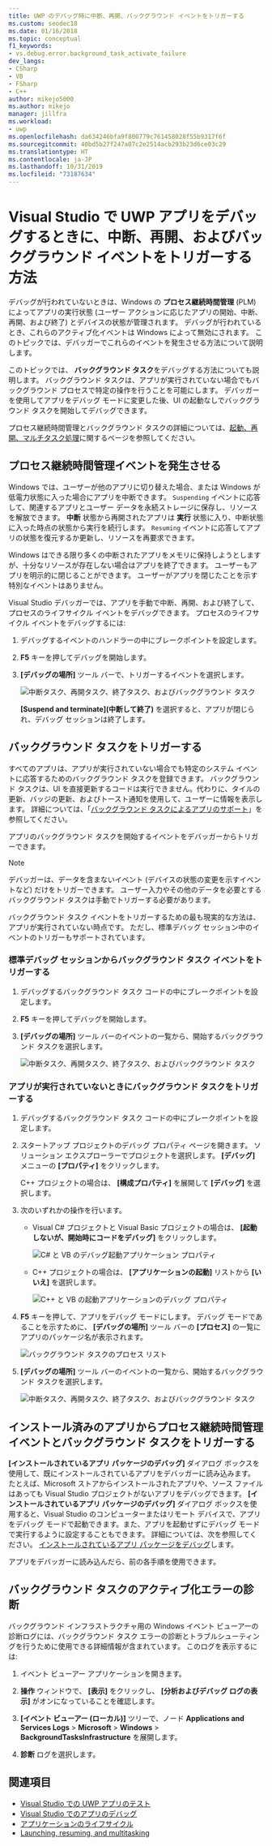```yaml
---
title: UWP のデバッグ時に中断、再開、バックグラウンド イベントをトリガーする
ms.custom: seodec18
ms.date: 01/16/2018
ms.topic: conceptual
f1_keywords:
- vs.debug.error.background_task_activate_failure
dev_langs:
- CSharp
- VB
- FSharp
- C++
author: mikejo5000
ms.author: mikejo
manager: jillfra
ms.workload:
- uwp
ms.openlocfilehash: da634246bfa9f800779c761458028f55b9317f6f
ms.sourcegitcommit: 40bd5b27f247a07c2e2514acb293b23d6ce03c29
ms.translationtype: HT
ms.contentlocale: ja-JP
ms.lasthandoff: 10/31/2019
ms.locfileid: "73187634"
---
```

# <a name="how-to-trigger-suspend-resume-and-background-events-while-debugging-uwp-apps-in-visual-studio"></a>Visual Studio で UWP アプリをデバッグするときに、中断、再開、およびバックグラウンド イベントをトリガーする方法

デバッグが行われていないときは、Windows の **プロセス継続時間管理** (PLM) によってアプリの実行状態 (ユーザー アクションに応じたアプリの開始、中断、再開、および終了) とデバイスの状態が管理されます。 デバッグが行われているとき、これらのアクティブ化イベントは Windows によって無効にされます。 このトピックでは、デバッガーでこれらのイベントを発生させる方法について説明します。

このトピックでは、 **バックグラウンド タスク**をデバッグする方法についても説明します。 バックグラウンド タスクは、アプリが実行されていない場合でもバックグラウンド プロセスで特定の操作を行うことを可能にします。 デバッガーを使用してアプリをデバッグ モードに変更した後、UI の起動なしでバックグラウンド タスクを開始してデバッグできます。

プロセス継続時間管理とバックグラウンド タスクの詳細については、[起動、再開、マルチタスク処理](/windows/uwp/launch-resume/index)に関するページを参照してください。

## <a name="trigger-process-lifetime-management-events"></a><a name="BKMK_Trigger_Process_Lifecycle_Management_events"></a> プロセス継続時間管理イベントを発生させる
 Windows では、ユーザーが他のアプリに切り替えた場合、または Windows が低電力状態に入った場合にアプリを中断できます。 `Suspending` イベントに応答して、関連するアプリとユーザー データを永続ストレージに保存し、リソースを解放できます。 **中断** 状態から再開されたアプリは **実行** 状態に入り、中断状態に入った時点の状態から実行を続行します。 `Resuming` イベントに応答してアプリの状態を復元するか更新し、リソースを再要求できます。

 Windows はできる限り多くの中断されたアプリをメモリに保持しようとしますが、十分なリソースが存在しない場合はアプリを終了できます。 ユーザーもアプリを明示的に閉じることができます。 ユーザーがアプリを閉じたことを示す特別なイベントはありません。

 Visual Studio デバッガーでは、アプリを手動で中断、再開、および終了して、プロセスのライフサイクル イベントをデバッグできます。 プロセスのライフサイクル イベントをデバッグするには:

1. デバッグするイベントのハンドラーの中にブレークポイントを設定します。

2. **F5** キーを押してデバッグを開始します。

3. **[デバッグの場所]** ツール バーで、トリガーするイベントを選択します。

     ![中断タスク、再開タスク、終了タスク、およびバックグラウンド タスク](../debugger/media/dbg_suspendresumebackground.png)

     **[Suspend and terminate]\(中断して終了\)** を選択すると、アプリが閉じられ、デバッグ セッションは終了します。

## <a name="trigger-background-tasks"></a><a name="BKMK_Trigger_background_tasks"></a> バックグラウンド タスクをトリガーする
 すべてのアプリは、アプリが実行されていない場合でも特定のシステム イベントに応答するためのバックグラウンド タスクを登録できます。 バックグラウンド タスクは、UI を直接更新するコードは実行できません。代わりに、タイルの更新、バッジの更新、およびトースト通知を使用して、ユーザーに情報を表示します。 詳細については、「[バックグラウンド タスクによるアプリのサポート](https://msdn.microsoft.com/library/4c7bb148-eb1f-4640-865e-41f627a46e8e)」を参照してください。

 アプリのバックグラウンド タスクを開始するイベントをデバッガーからトリガーできます。

> [!NOTE]
> デバッガーは、データを含まないイベント (デバイスの状態の変更を示すイベントなど) だけをトリガーできます。 ユーザー入力やその他のデータを必要とするバックグラウンド タスクは手動でトリガーする必要があります。

 バックグラウンド タスク イベントをトリガーするための最も現実的な方法は、アプリが実行されていない時点です。 ただし、標準デバッグ セッション中のイベントのトリガーもサポートされています。

### <a name="trigger-a-background-task-event-from-a-standard-debug-session"></a><a name="BKMK_Trigger_a_background_task_event_from_a_standard_debug_session"></a> 標準デバッグ セッションからバックグラウンド タスク イベントをトリガーする

1. デバッグするバックグラウンド タスク コードの中にブレークポイントを設定します。

2. **F5** キーを押してデバッグを開始します。

3. **[デバッグの場所]** ツール バーのイベントの一覧から、開始するバックグラウンド タスクを選択します。

     ![中断タスク、再開タスク、終了タスク、およびバックグラウンド タスク](../debugger/media/dbg_suspendresumebackground.png)

### <a name="trigger-a-background-task-when-the-app-is-not-running"></a><a name="BKMK_Trigger_a_background_task_when_the_app_is_not_running"></a> アプリが実行されていないときにバックグラウンド タスクをトリガーする

1. デバッグするバックグラウンド タスク コードの中にブレークポイントを設定します。

2. スタートアップ プロジェクトのデバッグ プロパティ ページを開きます。 ソリューション エクスプローラーでプロジェクトを選択します。 **[デバッグ]** メニューの **[プロパティ]** をクリックします。

     C++ プロジェクトの場合は、 **[構成プロパティ]** を展開して **[デバッグ]** を選択します。

3. 次のいずれかの操作を行います。

    - Visual C# プロジェクトと Visual Basic プロジェクトの場合は、 **[起動しないが、開始時にコードをデバッグ]** をクリックします。

         ![C&#35; と VB のデバッグ起動アプリケーション プロパティ](../debugger/media/dbg_csvb_dontlaunchapp.png "DBG_CsVb_DontLaunchApp")

    - C++ プロジェクトの場合は、 **[アプリケーションの起動]** リストから **[いいえ]** を選択します。

         ![C&#43;&#43; と VB の起動アプリケーションのデバッグ プロパティ](../debugger/media/dbg_cppjs_dontlaunchapp.png "DBG_CppJs_DontLaunchApp")

4. **F5** キーを押して、アプリをデバッグ モードにします。 デバッグ モードであることを示すために、 **[デバッグの場所]** ツール バーの **[プロセス]** の一覧にアプリのパッケージ名が表示されます。

     ![バックグラウンド タスクのプロセス リスト](../debugger/media/dbg_backgroundtask_processlist.png "DBG_BackgroundTask_ProcessList")

5. **[デバッグの場所]** ツール バーのイベントの一覧から、開始するバックグラウンド タスクを選択します。

     ![中断タスク、再開タスク、終了タスク、およびバックグラウンド タスク](../debugger/media/dbg_suspendresumebackground.png "DBG_SuspendResumeBackground")

## <a name="trigger-process-lifetime-management-events-and-background-tasks-from-an-installed-app"></a><a name="BKMK_Trigger_Process_Lifetime_Management_events_and_background_tasks_from_an_installed_app"></a> インストール済みのアプリからプロセス継続時間管理イベントとバックグラウンド タスクをトリガーする
 **[インストールされているアプリ パッケージのデバッグ]** ダイアログ ボックスを使用して、既にインストールされているアプリをデバッガーに読み込みます。 たとえば、Microsoft ストアからインストールされたアプリや、ソース ファイルはあっても Visual Studio プロジェクトがないアプリをデバッグできます。 **[インストールされているアプリ パッケージのデバッグ]** ダイアログ ボックスを使用すると、Visual Studio のコンピューターまたはリモート デバイスで、アプリをデバッグ モードで起動できます。また、アプリを起動せずにデバッグ モードで実行するように設定することもできます。 詳細については、次を参照してください。 [インストールされているアプリ パッケージをデバッグ](../debugger/debug-installed-app-package.md)します。

 アプリをデバッガーに読み込んだら、前の各手順を使用できます。

## <a name="diagnosing-background-task-activation-errors"></a><a name="BKMK_Diagnosing_background_task_activation_errors"></a> バックグラウンド タスクのアクティブ化エラーの診断
 バックグラウンド インフラストラクチャ用の Windows イベント ビューアーの診断ログには、バックグラウンド タスク エラーの診断とトラブルシューティングを行うために使用できる詳細情報が含まれています。 このログを表示するには:

1. イベント ビューアー アプリケーションを開きます。

2. **操作** ウィンドウで、 **[表示]** をクリックし、 **[分析およびデバッグ ログの表示]** がオンになっていることを確認します。

3. **[イベント ビューアー (ローカル)]** ツリーで、ノード **Applications and Services Logs** > **Microsoft** > **Windows** > **BackgroundTasksInfrastructure** を展開します。

4. **診断** ログを選択します。

## <a name="see-also"></a>関連項目
- [Visual Studio での UWP アプリのテスト](/visualstudio/test/create-and-run-unit-tests-for-a-store-app-in-visual-studio)
- [Visual Studio でのアプリのデバッグ](debugging-windows-store-and-windows-universal-apps.md)
- [アプリケーションのライフサイクル](/windows/uwp/launch-resume/app-lifecycle)
- [Launching, resuming, and multitasking](/windows/uwp/launch-resume/index)
